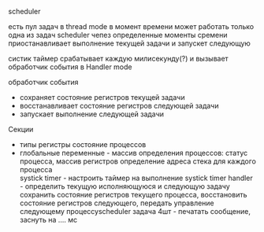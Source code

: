 scheduler 

есть пул задач в thread mode 
в момент времени может работать только одна из задач
scheduler чепез определенные моменты сремени приостанавливает выполнение текущей задачи и запускет следующую 

систик таймер срабатывает каждую милисекунду(?)
и вызывает обработчик события в Handler mode 

обработчик события 
- сохраняет состояние регистров текущей задачи 
- восстанавливает состояние регистров следующей задачи 
- запускает выполнение следующей задачи 

Секции 
- типы
	регистры 
	состояние процессов 
- глобальные переменные - 
	массив определения процессов: статус процесса, массив регистров
определение адреса стека для каждого процесса	 
systick timer - настроить таймер на выполнение 
systick timer handler - 
	определить текущую исполняющуюся и следующую задачу 
	сохранить состояние регистров текущего процесса, восстановить состояние регистров следующего, передать управление следующему процессуscheduler
задача 4шт - печатать сообщение, заснуть на .... мс 	